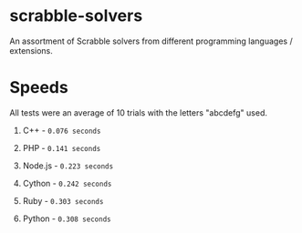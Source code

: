# scrabble-solvers
An assortment of Scrabble solvers from different programming languages / extensions.

# Speeds
All tests were an average of 10 trials with the letters "abcdefg" used.

1. C++ - `0.076 seconds`

2. PHP - `0.141 seconds`

3. Node.js - `0.223 seconds`

4. Cython - `0.242 seconds`

5. Ruby - `0.303 seconds`

6. Python - `0.308 seconds`




